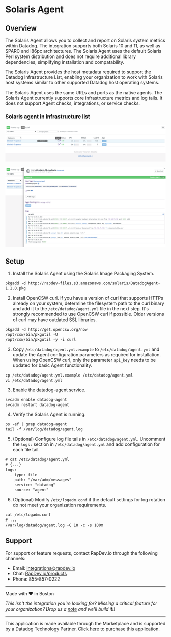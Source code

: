 # Solaris Agent
## Overview

The Solaris Agent allows you to collect and report on Solaris system metrics within Datadog. The integration supports both Solaris 10 and 11, as well as SPARC and i86pc architectures. The Solaris Agent uses the default Solaris Perl system distribution and does not require additional library dependencies, simplifying installation and compatability.

The Solaris Agent provides the host metadata required to support the Datadog Infrastructure List, enabling your organization to work with Solaris host systems similar to other supported Datadog host operating systems.

The Solaris Agent uses the same URLs and ports as the native agents. The Solaris Agent currently supports core infrastructure metrics and log tails. It does not support Agent checks, integrations, or service checks. 

### Solaris agent in infrastructure list

![Screenshot1](images/1.png)

![Screenshot3](images/3.png)

## Setup

1. Install the Solaris Agent using the Solaris Image Packaging System.
```
pkgadd -d http://rapdev-files.s3.amazonaws.com/solaris/DatadogAgent-1.1.0.pkg
```

2. Install OpenCSW curl. If you have a version of curl that supports HTTPs already on your system, determine the filesystem path to the curl binary and add it to the `/etc/datadog/agent.yml` file in the next step. It's strongly recommended to use OpenCSW curl if possible. Older versions of curl may have outdated SSL libraries.
```
pkgadd -d http://get.opencsw.org/now
/opt/csw/bin/pkgutil -U
/opt/csw/bin/pkgutil -y -i curl 
```

3. Copy `/etc/datadog/agent.yml.example` to `/etc/datadog/agent.yml` and update the Agent configuration parameters as required for installation. When using OpenCSW curl, only the parameter `api_key` needs to be updated for basic Agent functionality.
```
cp /etc/datadog/agent.yml.example /etc/datadog/agent.yml
vi /etc/datadog/agent.yml
```

3. Enable the datadog-agent service.
```
svcadm enable datadog-agent
svcadm restart datadog-agent
```

4. Verify the Solaris Agent is running.
```
ps -ef | grep datadog-agent
tail -f /var/log/datadog/agent.log
```

5. (Optional) Configure log file tails in `/etc/datadog/agent.yml`. Uncomment the `logs:` section in `/etc/datadog/agent.yml` and add configuration for each file tail.
```
# cat /etc/datadog/agent.yml
# {...}
logs:
  - type: file
    path: "/var/adm/messages"
    service: "datadog"
    source: "agent"
```

6. (Optional) Modify `/etc/logadm.conf` if the default settings for log rotation do not meet your organization requirements.
```
cat /etc/logadm.conf
# ...
/var/log/datadog/agent.log -C 10 -c -s 100m
```

## Support

For support or feature requests, contact RapDev.io through the following channels: 

 - Email: integrations@rapdev.io 
 - Chat: [RapDev.io/products](https://rapdev.io/products)
 - Phone: 855-857-0222 
 
---
Made with ❤️ in Boston

*This isn't the integration you're looking for? Missing a critical feature for your organization? Drop us a [note](mailto:integrations@rapdev.io) and we'll build it!!*

---
This application is made available through the Marketplace and is supported by a Datadog Technology Partner. [Click here](https://app.datadoghq.com/marketplace/app/rapdev-solaris-agent/pricing) to purchase this application.
